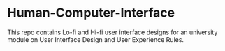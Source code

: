 # Human-Computer-Interface

This repo contains Lo-fi and Hi-fi user interface designs for an university module on User Interface Design and User Experience Rules. 
